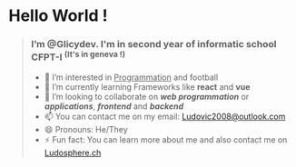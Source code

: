 # Hello World !
> ### I’m @Glicydev. I'm in second year of informatic school CFPT-I <sup>(It's in geneva !)</sup>
> - 👀 I’m interested in <ins>Programmation</ins> and football
> - 🌱 I’m currently learning Frameworks like **react** and **vue**
> - 💞️ I’m looking to collaborate on ***web programmation*** or ***applications***, ***frontend*** and ***backend***
> - 📫 You can contact me on my email: Ludovic2008@outlook.com
> - 😄 Pronouns: He/They
> - ⚡ Fun fact: You can learn more about me and also contact me on [Ludosphere.ch](https://Ludosphere.ch)

<!---
Glicydev/Glicydev is a ✨ special ✨ repository because its `README.md` (this file) appears on your GitHub profile.
You can click the Preview link to take a look at your changes.
--->
